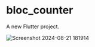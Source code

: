 # bloc_counter

A new Flutter project.



![Screenshot 2024-08-21 181914](https://github.com/user-attachments/assets/7b53eed7-c1a5-4f55-8d4d-b5b535ae62f4)
